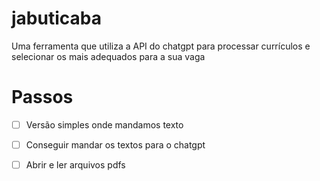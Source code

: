 # jabuticaba
Uma ferramenta que utiliza a API do chatgpt para processar currículos e selecionar os mais adequados para a sua vaga

# Passos

- [ ] Versão simples onde mandamos texto
- [ ] Conseguir mandar os textos para o chatgpt
- [ ] Abrir e ler arquivos pdfs

